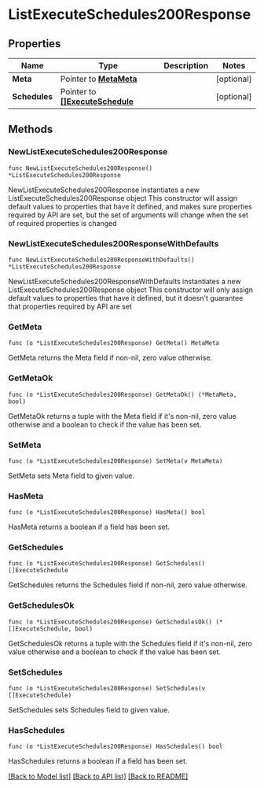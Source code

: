 # ListExecuteSchedules200Response

## Properties

Name | Type | Description | Notes
------------ | ------------- | ------------- | -------------
**Meta** | Pointer to [**MetaMeta**](MetaMeta.md) |  | [optional] 
**Schedules** | Pointer to [**[]ExecuteSchedule**](ExecuteSchedule.md) |  | [optional] 

## Methods

### NewListExecuteSchedules200Response

`func NewListExecuteSchedules200Response() *ListExecuteSchedules200Response`

NewListExecuteSchedules200Response instantiates a new ListExecuteSchedules200Response object
This constructor will assign default values to properties that have it defined,
and makes sure properties required by API are set, but the set of arguments
will change when the set of required properties is changed

### NewListExecuteSchedules200ResponseWithDefaults

`func NewListExecuteSchedules200ResponseWithDefaults() *ListExecuteSchedules200Response`

NewListExecuteSchedules200ResponseWithDefaults instantiates a new ListExecuteSchedules200Response object
This constructor will only assign default values to properties that have it defined,
but it doesn't guarantee that properties required by API are set

### GetMeta

`func (o *ListExecuteSchedules200Response) GetMeta() MetaMeta`

GetMeta returns the Meta field if non-nil, zero value otherwise.

### GetMetaOk

`func (o *ListExecuteSchedules200Response) GetMetaOk() (*MetaMeta, bool)`

GetMetaOk returns a tuple with the Meta field if it's non-nil, zero value otherwise
and a boolean to check if the value has been set.

### SetMeta

`func (o *ListExecuteSchedules200Response) SetMeta(v MetaMeta)`

SetMeta sets Meta field to given value.

### HasMeta

`func (o *ListExecuteSchedules200Response) HasMeta() bool`

HasMeta returns a boolean if a field has been set.

### GetSchedules

`func (o *ListExecuteSchedules200Response) GetSchedules() []ExecuteSchedule`

GetSchedules returns the Schedules field if non-nil, zero value otherwise.

### GetSchedulesOk

`func (o *ListExecuteSchedules200Response) GetSchedulesOk() (*[]ExecuteSchedule, bool)`

GetSchedulesOk returns a tuple with the Schedules field if it's non-nil, zero value otherwise
and a boolean to check if the value has been set.

### SetSchedules

`func (o *ListExecuteSchedules200Response) SetSchedules(v []ExecuteSchedule)`

SetSchedules sets Schedules field to given value.

### HasSchedules

`func (o *ListExecuteSchedules200Response) HasSchedules() bool`

HasSchedules returns a boolean if a field has been set.


[[Back to Model list]](../README.md#documentation-for-models) [[Back to API list]](../README.md#documentation-for-api-endpoints) [[Back to README]](../README.md)


